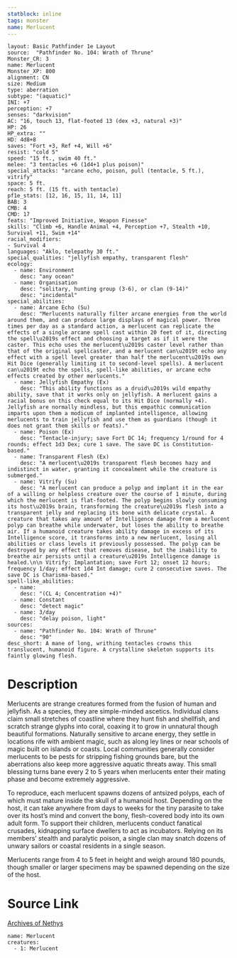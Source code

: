 ```yaml
---
statblock: inline
tags: monster
name: Merlucent
---
```

```statblock
layout: Basic Pathfinder 1e Layout
source:  "Pathfinder No. 104: Wrath of Thrune"
Monster_CR: 3
name: Merlucent
Monster_XP: 800
alignment: CN
size: Medium
type: aberration
subtype: "(aquatic)"
INI: +7
perception: +7
senses: "darkvision"
AC: "16, touch 13, flat-footed 13 (dex +3, natural +3)"
HP: 26
HP_extra: ""
HD: 4d8+8
saves: "Fort +3, Ref +4, Will +6"
resist: "cold 5"
speed: "15 ft., swim 40 ft."
melee: "3 tentacles +6 (1d4+1 plus poison)"
special_attacks: "arcane echo, poison, pull (tentacle, 5 ft.), vitrify"
space: 5 ft.
reach: 5 ft. (15 ft. with tentacle)
pf1e_stats: [12, 16, 15, 11, 14, 11]
BAB: 3
CMB: 4
CMD: 17
feats: "Improved Initiative, Weapon Finesse"
skills: "Climb +6, Handle Animal +4, Perception +7, Stealth +10, Survival +11, Swim +14"
racial_modifiers:
- Survival 4
languages: "Aklo, telepathy 30 ft."
special_qualities: "jellyfish empathy, transparent flesh"
ecology:
  - name: Environment
    desc: "any ocean"
  - name: Organisation
    desc: "solitary, hunting group (3-6), or clan (9-14)"
    desc: "incidental"
special_abilities:
  - name: Arcane Echo (Su)
    desc: "Merlucents naturally filter arcane energies from the world around them, and can produce large displays of magical power. Three times per day as a standard action, a merlucent can replicate the effects of a single arcane spell cast within 20 feet of it, directing the spell\u2019s effect and choosing a target as if it were the caster. This echo uses the merlucent\u2019s caster level rather than that of the original spellcaster, and a merlucent can\u2019t echo any effect with a spell level greater than half the merlucent\u2019s own Hit Dice (generally limiting it to second-level spells). A merlucent can\u2019t echo the spells, spell-like abilities, or arcane echo effects created by other merlucents."
  - name: Jellyfish Empathy (Ex)
    desc: "This ability functions as a druid\u2019s wild empathy ability, save that it works only on jellyfish. A merlucent gains a racial bonus on this check equal to its Hit Dice (normally +4). Jellyfish are normally mindless, but this empathic communication imparts upon them a modicum of implanted intelligence, allowing merlucents to train jellyfish and use them as guardians (though it does not grant them skills or feats)."
  - name: Poison (Ex)
    desc: "Tentacle-injury; save Fort DC 14; frequency 1/round for 4 rounds; effect 1d3 Dex; cure 1 save. The save DC is Constitution-based."
  - name: Transparent Flesh (Ex)
    desc: "A merlucent\u2019s transparent flesh becomes hazy and indistinct in water, granting it concealment while the creature is submerged."
  - name: Vitrify (Su)
    desc: "A merlucent can produce a polyp and implant it in the ear of a willing or helpless creature over the course of 1 minute, during which the merlucent is flat-footed. The polyp begins slowly consuming its host\u2019s brain, transforming the creature\u2019s flesh into a transparent jelly and replacing its bone with delicate crystal. A creature that takes any amount of Intelligence damage from a merlucent polyp can breathe while underwater, but loses the ability to breathe air. If a humanoid creature takes ability damage in excess of its Intelligence score, it transforms into a new merlucent, losing all abilities or class levels it previously possessed. The polyp can be destroyed by any effect that removes disease, but the inability to breathe air persists until a creature\u2019s Intelligence damage is healed.\n\n Vitrify: Implantation; save Fort 12; onset 12 hours; frequency 1/day; effect 1d4 Int damage; cure 2 consecutive saves. The save DC is Charisma-based."
spell-like_abilities:
  - name:
    desc: "(CL 4; Concentration +4)"
  - name: Constant
    desc: "detect magic"
  - name: 3/day
    desc: "delay poison, light"
sources:
  - name: "Pathfinder No. 104: Wrath of Thrune"
    desc: "90"
desc_short: A mane of long, writhing tentacles crowns this translucent, humanoid figure. A crystalline skeleton supports its faintly glowing flesh.
```
# Description
Merlucents are strange creatures formed from the fusion of human and jellyfish. As a species, they are simple-minded ascetics. Individual clans claim small stretches of coastline where they hunt fish and shellfish, and scratch strange glyphs into coral, coaxing it to grow in unnatural though beautiful formations. Naturally sensitive to arcane energy, they settle in locations rife with ambient magic, such as along ley lines or near schools of magic built on islands or coasts. Local communities generally consider merlucents to be pests for stripping fishing grounds bare, but the aberrations also keep more aggressive aquatic threats away. This small blessing turns bane every 2 to 5 years when merlucents enter their mating phase and become extremely aggressive.

To reproduce, each merlucent spawns dozens of antsized polyps, each of which must mature inside the skull of a humanoid host. Depending on the host, it can take anywhere from days to weeks for the tiny parasite to take over its host’s mind and convert the bony, flesh-covered body into its own adult form. To support their children, merlucents conduct fanatical crusades, kidnapping surface dwellers to act as incubators. Relying on its members’ stealth and paralytic poison, a single clan may snatch dozens of unwary sailors or coastal residents in a single season.

Merlucents range from 4 to 5 feet in height and weigh around 180 pounds, though smaller or larger specimens may be spawned depending on the size of the host.
# Source Link
[Archives of Nethys](https://aonprd.com/MonsterDisplay.aspx?ItemName=Merlucent)
```encounter-table
name: Merlucent
creatures:
  - 1: Merlucent
```
